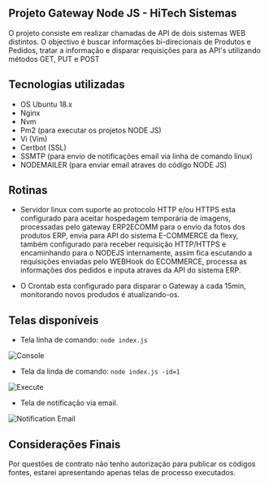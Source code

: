 ## Projeto Gateway Node JS - HiTech Sistemas

O projeto consiste em realizar chamadas de API de dois sistemas WEB distintos. O objectivo é buscar informações bi-direcionais de Produtos e Pedidos, tratar a informação e disparar requisições para as API's utilizando métodos GET, PUT e POST

## Tecnologias utilizadas

- OS Ubuntu 18.x
- Nginx
- Nvm
- Pm2 (para executar os projetos NODE JS)
- Vi (Vim)
- Certbot (SSL)
- SSMTP (para envio de notificações email via linha de comando linux)
- NODEMAILER (para enviar email atraves do código NODE JS)
  
## Rotinas

- Servidor linux com suporte ao protocolo HTTP e/ou HTTPS esta configurado para aceitar hospedagem temporária de imagens, processadas pelo gateway ERP2ECOMM para o envio da fotos dos produtos ERP, envia para API do sistema E-COMMERCE da flexy, também configurado para receber requisição HTTP/HTTPS e encaminhando para o NODEJS internamente, assim fica escutando a requisições enviadas pelo WEBHook do ECOMMERCE, processa as informações dos pedidos e inputa atraves da API do sistema ERP.

- O Crontab esta configurado para disparar o Gateway a cada 15min, monitorando novos produdos é atualizando-os.

## Telas disponíveis

- Tela linha de comando: ```node index.js```

![Console](https://user-images.githubusercontent.com/34343415/50668925-ec96ca80-0fa0-11e9-8c66-cfcbcd0e74a7.png)

- Tela da linda de comando: ```node index.js -id=1```

![Execute](https://user-images.githubusercontent.com/34343415/50668932-f7515f80-0fa0-11e9-92f7-836bb32c58e5.png)

- Tela de notificação via email.
  
![Notification Email](https://user-images.githubusercontent.com/34343415/50668939-fc161380-0fa0-11e9-8155-59231607c31a.png)

## Considerações Finais

Por questões de contrato não tenho autorização para publicar os códigos fontes, estarei apresentando apenas telas de processo executados.

